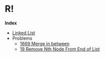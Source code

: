 # R!

**Index**

- [Linked List](linked_list)
- Problems
  - [1669 Merge in between](linked_list/leetcode_1669_merge_in_between.go) 
  - [19 Remove Nth Node From End of List](linked_list/19_remove_nth_element_from_the_last.go) 
  
